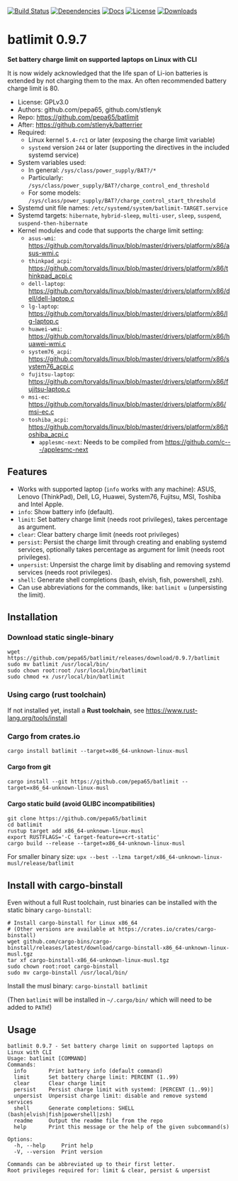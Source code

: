 [![Build Status](https://github.com/pepa65/batlimit/actions/workflows/ci.yml/badge.svg?branch=main)](https://github.com/pepa65/batlimit/actions/workflows/ci.yml)
[![Dependencies](https://deps.rs/repo/github/pepa65/batlimit/status.svg)](https://deps.rs/repo/github/pepa65/batlimit)
[![Docs](https://img.shields.io/badge/Docs-batlimit-blue)](https://docs.rs/crate/batlimit/latest)
[![License](https://img.shields.io/badge/License-GPLv3-blue.svg)](https://www.gnu.org/licenses/gpl-3.0)
[![Downloads](https://img.shields.io/crates/d/batlimit.svg)](https://crates.io/crates/batlimit)

# batlimit 0.9.7
**Set battery charge limit on supported laptops on Linux with CLI**

It is now widely acknowledged that the life span of Li-ion batteries is extended by not charging them to the max.
An often recommended battery charge limit is 80.

* License: GPLv3.0
* Authors: github.com/pepa65, github.com/stlenyk
* Repo: https://github.com/pepa65/batlimit
* After: https://github.com/stlenyk/batterrier
* Required:
  - Linux kernel `5.4-rc1` or later (exposing the charge limit variable)
  - `systemd` version `244` or later (supporting the directives in the included systemd service)
* System variables used:
  - In general: `/sys/class/power_supply/BAT?/*`
  - Particularly: `/sys/class/power_supply/BAT?/charge_control_end_threshold`
  - For some models: `/sys/class/power_supply/BAT?/charge_control_start_threshold`
* Systemd unit file names: `/etc/systemd/system/batlimit-TARGET.service`
* Systemd targets: `hibernate`, `hybrid-sleep`, `multi-user`, `sleep`, `suspend`, `suspend-then-hibernate`
* Kernel modules and code that supports the charge limit setting:
  - `asus-wmi`: https://github.com/torvalds/linux/blob/master/drivers/platform/x86/asus-wmi.c
  - `thinkpad_acpi`: https://github.com/torvalds/linux/blob/master/drivers/platform/x86/thinkpad_acpi.c
  - `dell-laptop`: https://github.com/torvalds/linux/blob/master/drivers/platform/x86/dell/dell-laptop.c
  - `lg-laptop`: https://github.com/torvalds/linux/blob/master/drivers/platform/x86/lg-laptop.c
  - `huawei-wmi`: https://github.com/torvalds/linux/blob/master/drivers/platform/x86/huawei-wmi.c
  - `system76_acpi`: https://github.com/torvalds/linux/blob/master/drivers/platform/x86/system76_acpi.c
  - `fujitsu-laptop`: https://github.com/torvalds/linux/blob/master/drivers/platform/x86/fujitsu-laptop.c
  - `msi-ec`: https://github.com/torvalds/linux/blob/master/drivers/platform/x86/msi-ec.c
  - `toshiba_acpi`: https://github.com/torvalds/linux/blob/master/drivers/platform/x86/toshiba_acpi.c
	- `applesmc-next`: Needs to be compiled from https://github.com/c---/applesmc-next

## Features
* Works with supported laptop (`info` works with any machine):
  ASUS, Lenovo (ThinkPad), Dell, LG, Huawei, System76, Fujitsu, MSI, Toshiba and Intel Apple.
* `info`: Show battery info (default).
* `limit`: Set battery charge limit (needs root privileges), takes percentage as argument.
* `clear`: Clear battery charge limit (needs root privileges)
* `persist`: Persist the charge limit through creating and enabling systemd services,
  optionally takes percentage as argument for limit (needs root privileges).
* `unpersist`: Unpersist the charge limit by disabling and removing systemd services (needs root privileges).
* `shell`: Generate shell completions (bash, elvish, fish, powershell, zsh).
* Can use abbreviations for the commands, like: `batlimit u` (unpersisting the limit).

## Installation
### Download static single-binary
```
wget https://github.com/pepa65/batlimit/releases/download/0.9.7/batlimit
sudo mv batlimit /usr/local/bin/
sudo chown root:root /usr/local/bin/batlimit
sudo chmod +x /usr/local/bin/batlimit
```

### Using cargo (rust toolchain)
If not installed yet, install a **Rust toolchain**, see https://www.rust-lang.org/tools/install

### Cargo from crates.io
`cargo install batlimit --target=x86_64-unknown-linux-musl`

#### Cargo from git
`cargo install --git https://github.com/pepa65/batlimit --target=x86_64-unknown-linux-musl`

#### Cargo static build (avoid GLIBC incompatibilities)
```
git clone https://github.com/pepa65/batlimit
cd batlimit
rustup target add x86_64-unknown-linux-musl
export RUSTFLAGS='-C target-feature=+crt-static'
cargo build --release --target=x86_64-unknown-linux-musl
```

For smaller binary size: `upx --best --lzma target/x86_64-unknown-linux-musl/release/batlimit`

## Install with cargo-binstall
Even without a full Rust toolchain, rust binaries can be installed with the static binary `cargo-binstall`:

```
# Install cargo-binstall for Linux x86_64
# (Other versions are available at https://crates.io/crates/cargo-binstall)
wget github.com/cargo-bins/cargo-binstall/releases/latest/download/cargo-binstall-x86_64-unknown-linux-musl.tgz
tar xf cargo-binstall-x86_64-unknown-linux-musl.tgz
sudo chown root:root cargo-binstall
sudo mv cargo-binstall /usr/local/bin/
```

Install the musl binary: `cargo-binstall batlimit`

(Then `batlimit` will be installed in `~/.cargo/bin/` which will need to be added to `PATH`!)

## Usage
```
batlimit 0.9.7 - Set battery charge limit on supported laptops on Linux with CLI
Usage: batlimit [COMMAND]
Commands:
  info       Print battery info (default command)
  limit      Set battery charge limit: PERCENT (1..99)
  clear      Clear charge limit
  persist    Persist charge limit with systemd: [PERCENT (1..99)]
  unpersist  Unpersist charge limit: disable and remove systemd services
  shell      Generate completions: SHELL (bash|elvish|fish|powershell|zsh)
  readme     Output the readme file from the repo
  help       Print this message or the help of the given subcommand(s)

Options:
  -h, --help     Print help
  -V, --version  Print version

Commands can be abbreviated up to their first letter.
Root privileges required for: limit & clear, persist & unpersist
```
